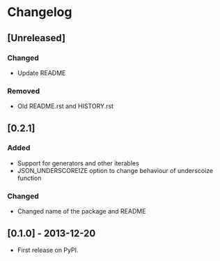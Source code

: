 # Changelog

## [Unreleased]
### Changed
- Update README

### Removed
- Old README.rst and HISTORY.rst

## [0.2.1]
### Added
- Support for generators and other iterables
- JSON_UNDERSCOREIZE option to change behaviour of underscoize function

### Changed
- Changed name of the package and README

## [0.1.0] - 2013-12-20
- First release on PyPI.
